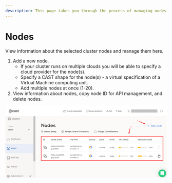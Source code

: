 ```yaml
---
description: This page takes you through the process of managing nodes in your cluster. Discover insights about your selected cluster nodes.
---
```


# Nodes

  View information about the selected cluster nodes and manage them here.

  1. Add a new node.
     - If your cluster runs on multiple clouds you will be able to specify a cloud provider for the node(s).
     - Specify a CAST shape for the node(s) - a virtual specification of a Virtual Machine computing unit.
     - Add multiple nodes at once (1-20).
  2. View information about nodes, copy node ID for API management, and delete nodes.

![](images/nodes.png)
